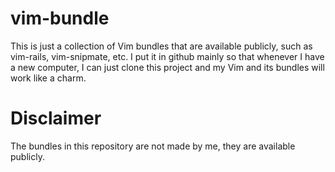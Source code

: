 vim-bundle
==========

This is just a collection of Vim bundles that are available publicly, such as vim-rails, vim-snipmate, etc.
I put it in github mainly so that whenever I have a new computer, I can just clone this project and my Vim and its bundles will work like a charm.

 Disclaimer 
===========
The bundles in this repository are not made by me, they are available publicly.
